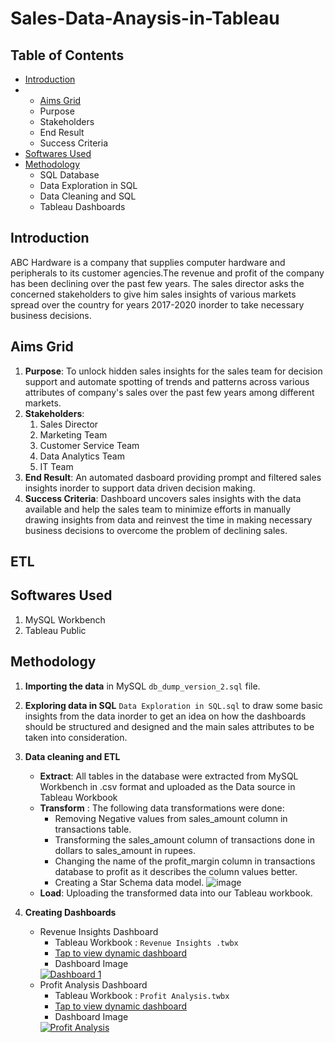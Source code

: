 # Sales-Data-Anaysis-in-Tableau

 
<!-- TABLE OF CONTENTS -->
## Table of Contents

* [Introduction](#introduction)
* * [Aims Grid](#aims-grid)
  * Purpose
  * Stakeholders
  * End Result
  * Success Criteria
* [Softwares Used](#softwares-used)
* [Methodology](#methodology)
  * SQL Database
  * Data Exploration in SQL
  * Data Cleaning and SQL
  * Tableau Dashboards




<!-- INTRODUCTION -->
## Introduction

ABC Hardware is a company that supplies computer hardware and peripherals to its customer agencies.The revenue and profit of the company has been declining over the past few years. The sales director asks the concerned stakeholders to give him sales insights of various markets spread over the country for years 2017-2020 inorder to take necessary business decisions.

<!-- AIMS GRID -->
## Aims Grid
1. **Purpose**: To unlock hidden sales insights for the sales team for decision support and automate spotting of trends and patterns across various attributes of company's sales over the past few years among different markets.
1. **Stakeholders**: 
     1. Sales Director
     1. Marketing Team
     1. Customer Service Team
     1. Data Analytics Team
     1. IT Team
1. **End Result**: An automated dasboard providing prompt and filtered sales insights inorder to support data driven decision making.
1. **Success Criteria**: Dashboard uncovers sales insights with the data available and help the sales team to minimize efforts in manually drawing insights from data and reinvest the time in making necessary business decisions to overcome the problem of declining sales.

<!-- ETL -->
## ETL


   
 
<!-- SOFTWARES USED -->
## Softwares Used
1. MySQL Workbench
1. Tableau Public


<!-- METHODOLOGY -->
## Methodology

1. **Importing the data** in MySQL `db_dump_version_2.sql` file.
1. **Exploring data in SQL** `Data Exploration in SQL.sql` to draw some basic insights from the data inorder to get an idea on how the dashboards should be structured and designed and the main sales attributes to be taken into consideration.
1. **Data cleaning and ETL**
      * **Extract**: All tables in the database were extracted from MySQL Workbench in .csv format and uploaded as the Data source in Tableau Workbook
      * **Transform** : The following data transformations were done:
           * Removing Negative values from sales_amount column in transactions table.
           * Transforming the sales_amount column of transactions done in dollars to sales_amount in rupees.
           * Changing the name of the profit_margin column in transactions database to profit as it describes the column values better.
           * Creating a Star Schema data model.
   ![image](https://user-images.githubusercontent.com/81852314/113848866-879d3100-97b6-11eb-9622-cf361497662b.png)
      * **Load**: Uploading the transformed data into our Tableau workbook. 
     
1. **Creating Dashboards**
      * Revenue Insights Dashboard
        * Tableau Workbook : `Revenue Insights .twbx`
        * [Tap to view dynamic dashboard ](https://public.tableau.com/profile/aishna.arora#!/vizhome/RevenueInsights/Dashboard1)
        * Dashboard Image
        <div class='tableauPlaceholder' id='viz1617722409441' style='position: relative'><noscript><a href='#'><img alt='Dashboard 1 ' src='https:&#47;&#47;public.tableau.com&#47;static&#47;images&#47;Re&#47;RevenueInsights&#47;Dashboard1&#47;1_rss.png' style='border: none' /></a></noscript><object class='tableauViz'  style='display:none;'><param name='host_url' value='https%3A%2F%2Fpublic.tableau.com%2F' /> <param name='embed_code_version' value='3' /> <param name='site_root' value='' /><param name='name' value='RevenueInsights&#47;Dashboard1' /><param name='tabs' value='no' /><param name='toolbar' value='yes' /><param name='static_image' value='https:&#47;&#47;public.tableau.com&#47;static&#47;images&#47;Re&#47;RevenueInsights&#47;Dashboard1&#47;1.png' /> <param name='animate_transition' value='yes' /><param name='display_static_image' value='yes' /><param name='display_spinner' value='yes' /><param name='display_overlay' value='yes' /><param name='display_count' value='yes' /><param name='language' value='en-GB' /></object></div>               
      * Profit Analysis Dashboard
         * Tableau Workbook : `Profit Analysis.twbx`
         * [Tap to view dynamic dashboard ](https://public.tableau.com/profile/aishna.arora#!/vizhome/ProfitAnalysis_16176500750190/ProfitAnalysis)
         * Dashboard Image
         <div class='tableauPlaceholder' id='viz1617722799271' style='position: relative'><noscript><a href='#'><img alt='Profit Analysis ' src='https:&#47;&#47;public.tableau.com&#47;static&#47;images&#47;Pr&#47;ProfitAnalysis_16176500750190&#47;ProfitAnalysis&#47;1_rss.png' style='border: none' /></a></noscript><object class='tableauViz'  style='display:none;'><param name='host_url' value='https%3A%2F%2Fpublic.tableau.com%2F' /> <param name='embed_code_version' value='3' /> <param name='site_root' value='' /><param name='name' value='ProfitAnalysis_16176500750190&#47;ProfitAnalysis' /><param name='tabs' value='no' /><param name='toolbar' value='yes' /><param name='static_image' value='https:&#47;&#47;public.tableau.com&#47;static&#47;images&#47;Pr&#47;ProfitAnalysis_16176500750190&#47;ProfitAnalysis&#47;1.png' /> <param name='animate_transition' value='yes' /><param name='display_static_image' value='yes' /><param name='display_spinner' value='yes' /><param name='display_overlay' value='yes' /><param name='display_count' value='yes' /><param name='language' value='en-GB' /></object></div>   
